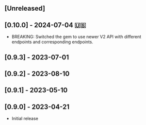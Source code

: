 ## [Unreleased]

## [0.10.0] - 2024-07-04 🇺🇸
- BREAKING: Switched the gem to use newer V2 API with different endpoints and corresponding endpoints.

## [0.9.3] - 2023-07-01

## [0.9.2] - 2023-08-10

## [0.9.1] - 2023-05-10

## [0.9.0] - 2023-04-21
- Initial release
